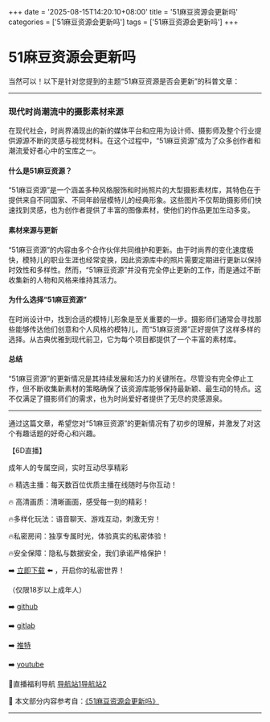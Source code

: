 +++
date = '2025-08-15T14:20:10+08:00'
title = '51麻豆资源会更新吗'
categories = ['51麻豆资源会更新吗']
tags = ['51麻豆资源会更新吗']
+++

# 51麻豆资源会更新吗

当然可以！以下是针对您提到的主题“51麻豆资源是否会更新”的科普文章：

---

### 现代时尚潮流中的摄影素材来源

在现代社会，时尚界涌现出的新的媒体平台和应用为设计师、摄影师及整个行业提供源源不断的灵感与视觉材料。在这个过程中，“51麻豆资源”成为了众多创作者和潮流爱好者心中的宝库之一。

#### 什么是51麻豆资源？

“51麻豆资源”是一个涵盖多种风格服饰和时尚照片的大型摄影素材库，其特色在于提供来自不同国家、不同年龄层模特儿的经典形象。这些图片不仅帮助摄影师们快速找到灵感，也为创作者提供了丰富的图像素材，使他们的作品更加生动多变。

#### 素材来源与更新

“51麻豆资源”的内容由多个合作伙伴共同维护和更新。由于时尚界的变化速度极快，模特儿的职业生涯也经常变换，因此资源库中的照片需要定期进行更新以保持时效性和多样性。然而，“51麻豆资源”并没有完全停止更新的工作，而是通过不断收集新的人物和风格来维持其活力。

#### 为什么选择“51麻豆资源”

在时尚设计中，找到合适的模特儿形象是至关重要的一步。摄影师们通常会寻找那些能够传达他们创意和个人风格的模特儿，而“51麻豆资源”正好提供了这样多样的选择。从古典优雅到现代前卫，它为每个项目都提供了一个丰富的素材库。

#### 总结

“51麻豆资源”的更新情况是其持续发展和活力的关键所在。尽管没有完全停止工作，但不断收集新素材的策略确保了该资源库能够保持最新颖、最生动的特点。这不仅满足了摄影师们的需求，也为时尚爱好者提供了无尽的灵感源泉。

---

通过这篇文章，希望您对“51麻豆资源”的更新情况有了初步的理解，并激发了对这个有趣话题的好奇心和兴趣。

【6D直播】

 成年人的专属空间，实时互动尽享精彩

🔥 精选主播：每天数百位优质主播在线随时与你互动！

🔥 高清画质：清晰画面，感受每一刻的精彩！

🔥多样化玩法：语音聊天、游戏互动，刺激无穷！

🔥私密房间：独享专属时光，体验真实的私密体验！

🔥安全保障：隐私与数据安全，我们承诺严格保护！

➡️ [立即下载](https://down123.s3.ap-east-1.amazonaws.com/down/down.html?channelCode=blog) ⬅️ ，开启你的私密世界！

 （仅限18岁以上成年人）

➡️ [github](https://aldult-live.github.io/)

➡️ [gitlab](https://seo-09598d.gitlab.io/)

➡️ [推特](https://x.com/wegame33)

➡️ [youtube](https://www.youtube.com/@6Dlive)

🔞直播福利导航   [导航站1](https://webstack-86085a.gitlab.io/)[导航站2](https://onlygit123-2.github.io/)

📘 本文部分内容参考自：[《51麻豆资源会更新吗》](https://webstack-hugo-15.pages.dev/)

---
